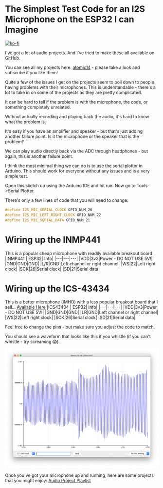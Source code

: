 # The Simplest Test Code for an I2S Microphone on the ESP32 I can Imagine

[![ko-fi](https://ko-fi.com/img/githubbutton_sm.svg)](https://ko-fi.com/Z8Z734F5Y)

I've got a lot of audio projects. And I've tried to make these all available on GitHub.

You can see all my projects here: [atomic14](https://www.youtube.com/channel/UC4Otk-uDioJN0tg6s1QO9lw) - please take a look and subscribe if you like them!

Quite a few of the issues I get on the projects seem to boil down to people having problems with their microphones. This is understandable - there's a lot to take in on some of the projects as they are pretty complicated.

It can be hard to tell if the problem is with the microphone, the code, or something completely unrelated.

Without actually recording and playing back the audio, it's hard to know what the problem is.

It's easy if you have an amplifier and speaker - but that's just adding another failure point. Is it the microphone or the speaker that is the problem?

We can play audio directly back via the ADC through headphones - but again, this is another failure point.

I think the most minimal thing we can do is to use the serial plotter in Arduino. This should work for everyone without any issues and is a very simple test.

Open this sketch up using the Arduino IDE and hit run. Now go to Tools->Serial Plotter.

There's only a few lines of code that you will need to change:

```c++
#define I2S_MIC_SERIAL_CLOCK GPIO_NUM_26
#define I2S_MIC_LEFT_RIGHT_CLOCK GPIO_NUM_22
#define I2S_MIC_SERIAL_DATA GPIO_NUM_21
```

# Wiring up the INMP441

This is a popular cheap microphone with readily available breakout board
|INMP441 | ESP32| Info|
|---|---|---|
|VDD|3v3|Power - DO NOT USE 5V!|
|GND|GND|GND|
|L/R|GND|Left channel or right channel|
|WS|22|Left right clock|
|SCK|26|Serial clock|
|SD|21|Serial data|

# Wiring up the ICS-43434

This is a better microphone (IMHO) with a less popular breakout board that I sell... [Available Here](https://www.tindie.com/products/21519/)
|ICS43434 | ESP32| Info|
|---|---|---|
|VDD|3v3|Power - DO NOT USE 5V!|
|GND|GND|GND|
|LR|GND|Left channel or right channel|
|WS|22|Left right clock|
|SCK|26|Serial clock|
|SD|21|Serial data|

Feel free to change the pins - but make sure you adjust the code to match.

You should see a waveform that looks like this if you whistle (if you can't whistle - try screaming 😱).

![Whistling](./images/whistling.png)

Once you've got your microphone up and running, here are some projects that you might enjoy: [Audio Project Playlist](https://www.youtube.com/playlist?list=PL5vDt5AALlRfGVUv2x7riDMIOX34udtKD)
